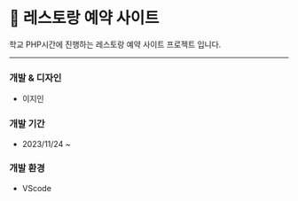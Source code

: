 # 🍴 레스토랑 예약 사이트
학교 PHP시간에 진행하는 레스토랑 예약 사이트 프로젝트 입니다.  

***
### 개발 & 디자인
 - 이지인
### 개발 기간
 - 2023/11/24 ~
### 개발 환경
 - VScode
